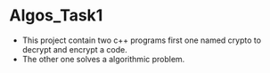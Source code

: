 # Algos_Task1
* This project contain two c++ programs first one named crypto to decrypt and encrypt a code.</br>
* The other one solves a algorithmic problem.
